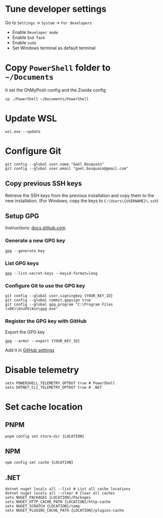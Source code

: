 # Tune developer settings
Go to `Settings` -> `System` -> `For developers`
- Enable `Developer mode`
- Enable `End Task` 
- Enable `sudo`
- Set Windows terminal as default terminal

# Copy `PowerShell` folder to `~/Documents`
It set the OhMyPosh config and the Zoxide config
```batch
cp ./PowerShell ~/Documents/PowerShell
```

# Update WSL
```batch
wsl.exe --update
```

# Configure Git
```batch
git config --global user.name "Gaël Bouquain"
git config --global user.email "gael.bouquain@gmail.com"
```

## Copy previous SSH keys
Retrieve the SSH keys from the previous installation and copy them to the new installation. (For Windows, copy the keys to `C:\Users\{USERNAME}\.ssh`)

## Setup GPG
Instructions: [docs.github.com](https://docs.github.com/en/authentication/managing-commit-signature-verification/telling-git-about-your-signing-key)

### Generate a new GPG key
```batch
gpg --generate-key
```

### List GPG keys
```batch
gpg --list-secret-keys --keyid-format=long
```

### Configure Git to use the GPG key
```batch
git config --global user.signingkey {YOUR_KEY_ID}
git config --global commit.gpgsign true
git config --global gpg.program "C:\Program Files (x86)\GnuPG\bin\gpg.exe"
```

### Register the GPG key with GitHub
Export the GPG key
```batch
gpg --armor --export {YOUR_KEY_ID} 
```

Add it in [GitHub settings](https://github.com/settings/keys)

# Disable telemetry
```batch
setx POWERSHELL_TELEMETRY_OPTOUT true # PowerShell
setx DOTNET_CLI_TELEMETRY_OPTOUT true # .NET
```

# Set cache location
## PNPM
```batch
pnpm config set store-dir {LOCATION}
```

## NPM
```batch
npm config set cache {LOCATION}
```

## .NET
```batch
dotnet nuget locals all --list # List all cache locations
dotnet nuget locals all --clear # Clear all caches
setx NUGET_PACKAGES {LOCATION}/Packages
setx NUGET_HTTP_CACHE_PATH {LOCATION}/http-cache
setx NUGET_SCRATCH {LOCATION}/temp
setx NUGET_PLUGINS_CACHE_PATH {LOCATION}/plugins-cache
```
